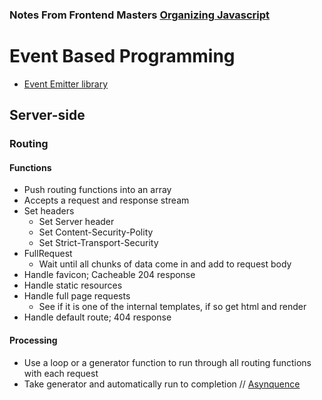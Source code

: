 ### Notes From Frontend Masters [Organizing Javascript](https://frontendmasters.com/courses/organizing-javascript/)

# Event Based Programming
- [Event Emitter library](https://github.com/hij1nx/EventEmitter2)

## Server-side

### Routing
#### Functions
- Push routing functions into an array
- Accepts a request and response stream
- Set headers
  - Set Server header
  - Set Content-Security-Polity
  - Set Strict-Transport-Security
- FullRequest
  - Wait until all chunks of data come in and add to request body
- Handle favicon; Cacheable 204 response
- Handle static resources
- Handle full page requests
  - See if it is one of the internal templates, if so get html and render
- Handle default route; 404 response
#### Processing
- Use a loop or a generator function to run through all routing functions with each request
- Take generator and automatically run to completion // [Asynquence](https://github.com/getify/asynquence)
